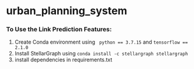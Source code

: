 # urban_planning_system

### To Use the Link Prediction Features:

1. Create Conda environment using ``` python == 3.7.15``` and ``` tensorflow == 2.1.0 ```
2. Install StellarGraph using ``` conda install -c stellargraph stellargraph ``` 
3. install dependencies in requirements.txt